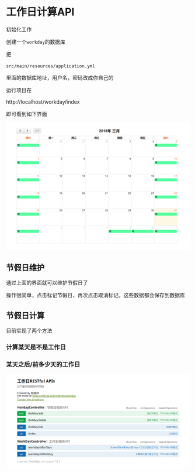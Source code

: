 # 工作日计算API

初始化工作

创建一个`workday`的数据库

把
```
src/main/resources/application.yml
```

里面的数据库地址，用户名，密码改成你自己的

运行项目在

http://localhost/workday/index

即可看到如下界面


![工作日图片](https://raw.githubusercontent.com/peer44/peer44.github.io/gh-pages/QQ%E6%88%AA%E5%9B%BE20180331214152.png)

## 节假日维护

通过上面的界面就可以维护节假日了

操作很简单，点击标记节假日，再次点击取消标记，这些数据都会保存到数据库

## 节假日计算

目前实现了两个方法

### 计算某天是不是工作日

### 某天之后/前多少天的工作日

![节假日api](https://raw.githubusercontent.com/peer44/peer44.github.io/gh-pages/QQ%E6%88%AA%E5%9B%BE20180331214752.png)
